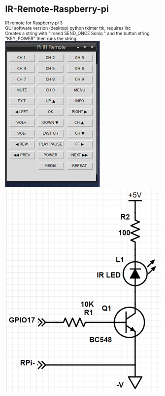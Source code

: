 # IR-Remote-Raspberry-pi
IR remote for Raspberry pi 3</br>
GUI software version (desktop) python tkinter ttk, requires lirc</br>
Creates a string with "irsend SEND_ONCE Soniq " and the button string "KEY_POWER" then runs the string.</br>
![alt text](https://github.com/RobKey/IR-Remote-Raspberry-pi/blob/master/ircap.png)
![alt text](https://github.com/RobKey/IR-Remote-Raspberry-pi/blob/master/irtxcct.png)
